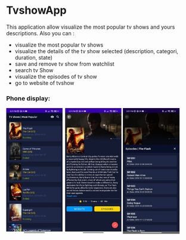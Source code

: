# TvshowApp
This application allow visualize the most popular tv shows and yours descriptions.
Also you can :
* visualize the most popular tv shows
* visualize the details of the tv show selected (description, categori, duration, state)
* save and remove tv show from watchlist 
* search tv Show 
* visualize the episodes of tv show 
* go to website of tvshow

### Phone display:
<img src="./screenshots/1.jpg" width="30%" height="30%">&ensp;<img src="./screenshots/2.jpg" width="30%" height="30%">
<img src="./screenshots/4.jpg" width="30%" height="30%">
